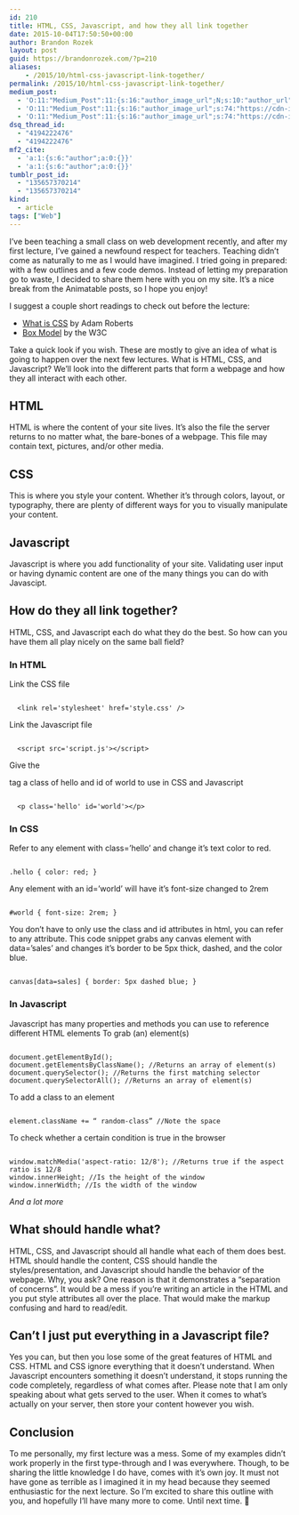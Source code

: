 ```yaml
---
id: 210
title: HTML, CSS, Javascript, and how they all link together
date: 2015-10-04T17:50:50+00:00
author: Brandon Rozek
layout: post
guid: https://brandonrozek.com/?p=210
aliases:
    - /2015/10/html-css-javascript-link-together/
permalink: /2015/10/html-css-javascript-link-together/
medium_post:
  - 'O:11:"Medium_Post":11:{s:16:"author_image_url";N;s:10:"author_url";N;s:11:"byline_name";N;s:12:"byline_email";N;s:10:"cross_link";N;s:2:"id";N;s:21:"follower_notification";N;s:7:"license";N;s:14:"publication_id";N;s:6:"status";N;s:3:"url";N;}'
  - 'O:11:"Medium_Post":11:{s:16:"author_image_url";s:74:"https://cdn-images-1.medium.com/fit/c/200/200/1*dmbNkD5D-u45r44go_cf0g.png";s:10:"author_url";s:32:"https://medium.com/@brandonrozek";s:11:"byline_name";N;s:12:"byline_email";N;s:10:"cross_link";s:2:"no";s:2:"id";s:12:"9579f30ae529";s:21:"follower_notification";s:3:"yes";s:7:"license";s:19:"all-rights-reserved";s:14:"publication_id";s:2:"-1";s:6:"status";s:6:"public";s:3:"url";s:96:"https://medium.com/@brandonrozek/html-css-javascript-and-how-they-all-link-together-9579f30ae529";}'
  - 'O:11:"Medium_Post":11:{s:16:"author_image_url";s:74:"https://cdn-images-1.medium.com/fit/c/200/200/1*dmbNkD5D-u45r44go_cf0g.png";s:10:"author_url";s:32:"https://medium.com/@brandonrozek";s:11:"byline_name";N;s:12:"byline_email";N;s:10:"cross_link";s:2:"no";s:2:"id";s:12:"9579f30ae529";s:21:"follower_notification";s:3:"yes";s:7:"license";s:19:"all-rights-reserved";s:14:"publication_id";s:2:"-1";s:6:"status";s:6:"public";s:3:"url";s:96:"https://medium.com/@brandonrozek/html-css-javascript-and-how-they-all-link-together-9579f30ae529";}'
dsq_thread_id:
  - "4194222476"
  - "4194222476"
mf2_cite:
  - 'a:1:{s:6:"author";a:0:{}}'
  - 'a:1:{s:6:"author";a:0:{}}'
tumblr_post_id:
  - "135657370214"
  - "135657370214"
kind:
  - article
tags: ["Web"]
---
```

I&#8217;ve been teaching a small class on web development recently, and after my first lecture, I&#8217;ve gained a newfound respect for teachers. Teaching didn&#8217;t come as naturally to me as I would have imagined. I tried going in prepared: with a few outlines and a few code demos. Instead of letting my preparation go to waste, I decided to share them here with you on my site. It&#8217;s a nice break from the Animatable posts, so I hope you enjoy!

<!--more-->

I suggest a couple short readings to check out before the lecture:

  * [What is CSS](http://www.sitepoint.com/web-foundations/css/) by Adam Roberts
  * [Box Model](http://www.w3.org/TR/CSS2/box.html) by the W3C

Take a quick look if you wish. These are mostly to give an idea of what is going to happen over the next few lectures. What is HTML, CSS, and Javascript? We&#8217;ll look into the different parts that form a webpage and how they all interact with each other.

## HTML

HTML is where the content of your site lives. It&#8217;s also the file the server returns to no matter what, the bare-bones of a webpage. This file may contain text, pictures, and/or other media.

## CSS

This is where you style your content. Whether it&#8217;s through colors, layout, or typography, there are plenty of different ways for you to visually manipulate your content.

## Javascript

Javascript is where you add functionality of your site. Validating user input or having dynamic content are one of the many things you can do with Javascipt.

## How do they all link together?

HTML, CSS, and Javascript each do what they do the best. So how can you have them all play nicely on the same ball field?

### In HTML

Link the CSS file

<pre><code class="language-markup">
  &lt;link rel='stylesheet' href='style.css' /&gt;
</code></pre>

Link the Javascript file

<pre><code class="language-markup">
  &lt;script src='script.js'&gt;&lt;/script&gt;
</code></pre>

Give the <p> tag a class of hello and id of world to use in CSS and Javascript

<pre><code class="language-markup">
  &lt;p class='hello' id='world'&gt;&lt;/p&gt;
</code></pre>

### In CSS

Refer to any element with class=&#8217;hello&#8217; and change it&#8217;s text color to red.

<pre><code class="language-css">
.hello { color: red; }
</code></pre>

Any element with an id=&#8217;world&#8217; will have it&#8217;s font-size changed to 2rem

<pre><code class="language-css">
#world { font-size: 2rem; }
</code></pre>

You don&#8217;t have to only use the class and id attributes in html, you can refer to any attribute. This code snippet grabs any canvas element with data=&#8217;sales&#8217; and changes it&#8217;s border to be 5px thick, dashed, and the color blue.

<pre><code class="language-css">
canvas[data=sales] { border: 5px dashed blue; }
</code></pre>

### In Javascript

Javascript has many properties and methods you can use to reference different HTML elements To grab (an) element(s)

<pre><code class="language-javascript">
document.getElementById();
document.getElementsByClassName(); //Returns an array of element(s)
document.querySelector(); //Returns the first matching selector
document.querySelectorAll(); //Returns an array of element(s)
</code></pre>

To add a class to an element

<pre><code class="language-javascript">
element.className += “ random-class” //Note the space
</code></pre>

To check whether a certain condition is true in the browser

<pre><code class="language-javascript">
window.matchMedia('aspect-ratio: 12/8'); //Returns true if the aspect ratio is 12/8
window.innerHeight; //Is the height of the window
window.innerWidth; //Is the width of the window
</code></pre>

_And a lot more_

## What should handle what?

HTML, CSS, and Javascript should all handle what each of them does best. HTML should handle the content, CSS should handle the styles/presentation, and Javascript should handle the behavior of the webpage. Why, you ask? One reason is that it demonstrates a &#8220;separation of concerns&#8221;. It would be a mess if you&#8217;re writing an article in the HTML and you put style attributes all over the place. That would make the markup confusing and hard to read/edit.

## Can&#8217;t I just put everything in a Javascript file?

Yes you can, but then you lose some of the great features of HTML and CSS. HTML and CSS ignore everything that it doesn&#8217;t understand. When Javascript encounters something it doesn&#8217;t understand, it stops running the code completely, regardless of what comes after. Please note that I am only speaking about what gets served to the user. When it comes to what&#8217;s actually on your server, then store your content however you wish.

## Conclusion

To me personally, my first lecture was a mess. Some of my examples didn&#8217;t work properly in the first type-through and I was everywhere. Though, to be sharing the little knowledge I do have, comes with it&#8217;s own joy. It must not have gone as terrible as I imagined it in my head because they seemed enthusiastic for the next lecture. So I&#8217;m excited to share this outline with you, and hopefully I&#8217;ll have many more to come. Until next time. 🙂